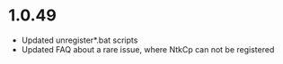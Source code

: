 # 1.0.49

- Updated unregister*.bat scripts
- Updated FAQ about a rare issue, where NtkCp
  can not be registered

